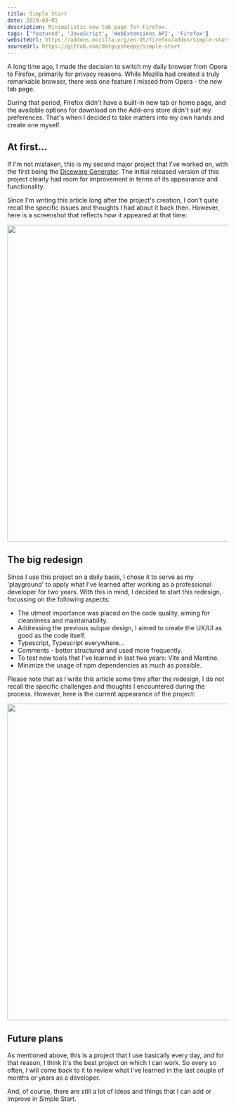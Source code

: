 ```yaml
---
title: Simple Start
date: 2019-08-01
description: Minimalistic new tab page for Firefox.
tags: ['featured', 'JavaScript', 'WebExtensions API', 'Firefox']
websiteUrl: https://addons.mozilla.org/en-US/firefox/addon/simple-start/
sourceUrl: https://github.com/datguysheepy/simple-start
---
```

A long time ago, I made the decision to switch my daily browser from Opera to Firefox, primarily for privacy reasons. 
While Mozilla had created a truly remarkable browser, there was one feature I missed from Opera - the new tab page.

During that period, Firefox didn't have a built-in new tab or home page, and the available options for download on the Add-ons store didn't suit my preferences. 
That's when I decided to take matters into my own hands and create one myself.

## At first...
If I'm not mistaken, this is my second major project that I've worked on, with the first being the <a class='text-link text-primary' href='/projects/diceware-generator'>Diceware Generator</a>.
The initial released version of this project clearly had room for improvement in terms of its appearance and functionality.

Since I'm writing this article long after the project's creation, I don't quite recall the specific issues and thoughts I had about it back then. 
However, here is a screenshot that reflects how it appeared at that time:

<img src="/public/simplestart_1.png" width="720" class="img-border" />

## The big redesign
Since I use this project on a daily basis, I chose it to serve as my 'playground' to apply what I've learned after working as a professional developer for two years. With this in mind, I decided to start this redesign, focussing on the following aspects:
- The utmost importance was placed on the code quality, aiming for cleanliness and maintainability.
- Addressing the previous subpar design, I aimed to create the UX/UI as good as the code itself.
- Typescript, Typescript everywhere...
- Comments - better structured and used more frequently.
- To test new tools that I've learned in last two years: Vite and Mantine.
- Minimize the usage of npm dependencies as much as possible.

Please note that as I write this article some time after the redesign, I do not recall the specific challenges and thoughts I encountered during the process. However, here is the current appearance of the project:

<img src="/public/simplestart_new.png" width="720" class="img-border" />

## Future plans
As mentioned above, this is a project that I use basically every day, and for that reason, I think it's the best project on which I can work.
So every so often, I will come back to it to review what I've learned in the last couple of months or years as a developer.

And, of course, there are still a lot of ideas and things that I can add or improve in Simple Start.
